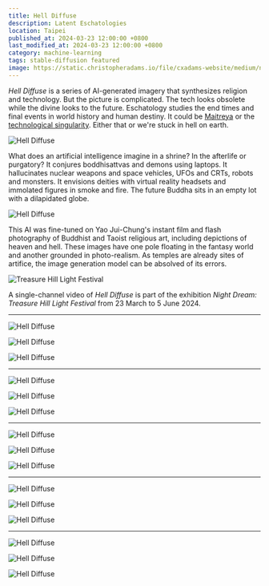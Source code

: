 ```yaml
---
title: Hell Diffuse
description: Latent Eschatologies
location: Taipei
published_at: 2024-03-23 12:00:00 +0800
last_modified_at: 2024-03-23 12:00:00 +0800
category: machine-learning
tags: stable-diffusion featured
image: https://static.christopheradams.io/file/cxadams-website/medium/nextcloud/Photos/Pictures/2024/hell-diffuse/images/9InhsrTptK4rLdSNeVmbBwiwQWIN62tm7rAYrmysXJpeme8kA_out-2.png
---
```


*Hell Diffuse* is a series of AI-generated imagery that synthesizes religion and
technology. But the picture is complicated. The tech looks obsolete while the
divine looks to the future. Eschatology studies the end times and final events
in world history and human destiny. It could be [Maitreya] or the [technological
singularity]. Either that or we're stuck in hell on earth.

![Hell Diffuse](https://replicate.delivery/pbxt/iZWX7AaUKeV8cyErD5SsDEcFHF8i5q3L3Ow38Q4oBp3ZfagSA/out-2.png)

What does an artificial intelligence imagine in a shrine? In the afterlife or
purgatory? It conjures boddhisattvas and demons using laptops. It hallucinates
nuclear weapons and space vehicles, UFOs and CRTs, robots and monsters. It
envisions deities with virtual reality headsets and immolated figures in smoke
and fire. The future Buddha sits in an empty lot with a dilapidated globe.

![Hell Diffuse](https://replicate.delivery/pbxt/bCGEbHkROZ7FB5vYtScKodyfMv6WJKi6VvbeKcwHeR7cmjfJB/out-3.png)

This AI was fine-tuned on Yao Jui-Chung's instant film and flash photography of
Buddhist and Taoist religious art, including depictions of heaven and
hell. These images have one pole floating in the fantasy world and another
grounded in photo-realism. As temples are already sites of artifice, the image
generation model can be absolved of its errors.

![Treasure Hill Light Festival](https://static.christopheradams.io/file/cxadams-website/medium/nextcloud/Photos/Pictures/2024/hell-diffuse/treasure-hill/430240735_2812746662199829_2257322722256778578_n.jpg)

A single-channel video of *Hell Diffuse* is part of the exhibition *Night Dream:
Treasure Hill Light Festival* from 23 March to 5 June 2024.

---

![Hell Diffuse](https://replicate.delivery/pbxt/QWIfcAPB7q0JeETjJZh1TeLrfEisgSkKwzemiU090NYk3MDUC/out-2.png)

![Hell Diffuse](https://replicate.delivery/pbxt/ltE8IDyPDN53Nd3tcSc48yStP5Zl0eFLeNMqCgFKDVnk9xfkA/out-2.png)

![Hell Diffuse](https://replicate.delivery/pbxt/drVuG4PWO0amLlURGVyisALKO8JTj5KReupzwe4IjYVo6agSA/out-0.png)

---

![Hell Diffuse](https://replicate.delivery/pbxt/2LfFJxzIR10fOEXPfbtZR6EcVYAPAqZOpzWheWeUSdsmi3zTC/out-1.png)

![Hell Diffuse](https://replicate.delivery/pbxt/q1CfnsntYKQOUip7WbEh1e2EekReSfXWANDMIsT4mbhY9TAUC/out-0.png)

![Hell Diffuse](https://replicate.delivery/pbxt/QKfCJ6r1cxQqP6meXhNKWVC2EVfMf88RHA9aZ887lbXoYNAKB/out-1.png)

---

![Hell Diffuse](https://replicate.delivery/pbxt/hCbUf9fwO7kj5EvFb5i32rWmgtJW9xv7N1sOoMDKWYIew8eJB/out-1.png)

![Hell Diffuse](https://replicate.delivery/pbxt/vxdbo0zD4IIFLdylwuBeQnu2fq7RdSUwe49H7ouFIK8fzf7TC/out-0.png)

![Hell Diffuse](https://replicate.delivery/pbxt/evJjCcO1e4iYDEquSspfJua6NLNwPPVgaWsKSnMf3NUhUnBKB/out-1.png)

---

![Hell Diffuse](https://replicate.delivery/pbxt/k2UzsjJrhQKqChoMTuG40vZLKqAc6Jonc5SEioFOMQP073nE/out-1.png)

![Hell Diffuse](https://replicate.delivery/pbxt/6wxer8SlUWwtCqG0nr4IbEHjXkXX31De46YQLhcdekddKeBKB/out-1.png)

![Hell Diffuse](https://replicate.delivery/pbxt/w7o9HLWSrjYeQKiy1OWnROOXsO4g0hqzQNPo9y4Lj8EAfCgSA/out-2.png)

---

![Hell Diffuse](https://replicate.delivery/pbxt/Dr5i6lBSrHojLVLSxn6INfIHyn7f7gdhuHvuI8VPPve2P38kA/out-3.png)

![Hell Diffuse](https://replicate.delivery/pbxt/m4uFwMACfL17EazIy71q8a1unekERDUlbnfwI18ABvam57eJB/out-2.png)

![Hell Diffuse](https://replicate.delivery/pbxt/cOHeY8GsEMSre0ecbYb8DkBi3IjkPNtvJeCYS6MBKc00OJ3JB/out-0.png)

[Maitreya]: https://en.wikipedia.org/wiki/Maitreya
[technological singularity]: https://en.wikipedia.org/wiki/Technological_singularity
